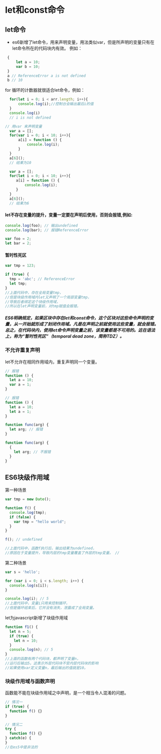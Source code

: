 # let和const命令

## let命令

* es6新增了let命令，用来声明变量，用法类似var，但是所声明的变量只有在let命令所在的代码块内有效。
例如：
``` javascript
 {
     let a = 10;
     var b = 10;
 }
 a // ReferenceError a is not defined
 b // 10
```
for 循环的计数器就很适合let命令，例如：
``` javascript
  for(let i = 0; i < arr.length; i++){
      console.log(i);//控制台会输出最后i的值
  }
  console.log(i)
  // i is not defined
```

``` javascript
// 用var 来声明变量
  var a = [];
  for(var i = 0; i < 10; i++){
      a[i] = function () {
          console.log(i);
      }
  }
  a[6]();
  // 结果为10
```

``` javascript
  var a = [];
  for(let i = 0; i < 10; i++){
     a[i] = function () {
         console.log(i);
     }
  }
  a[6]();
  // 结果为6
```
#### let不存在变量的提升，变量一定要在声明后使用，否则会报错,例如:
``` javascript
console.log(foo); // 输出undefined
console.log(bar); // 报错ReferenceError

var foo = 2;
let bar = 2;
```

#### 暂时性死区
``` javascript
var tmp = 123;

if (true) {
  tmp = 'abc'; // ReferenceError
  let tmp;
}
//上面代码中，存在全局变量tmp，
//但是块级作用域内let又声明了一个局部变量tmp，
//导致后者绑定这个块级作用域，
//所以在let声明变量前，对tmp赋值会报错。
```

##### ES6明确规定，如果区块中存在let和const命令，这个区块对这些命令声明的变量，从一开始就形成了封闭作用域。凡是在声明之前就使用这些变量，就会报错。总之，在代码块内，使用let命令声明变量之前，该变量都是不可用的。这在语法上，称为“暂时性死区”（temporal dead zone，简称TDZ）。

### 不允许重复声明
let不允许在相同作用域内，重复声明同一个变量。
``` javascript
// 报错
function () {
  let a = 10;
  var a = 1;
}

// 报错
function () {
  let a = 10;
  let a = 1;
}

function func(arg) {
  let arg; // 报错
}

function func(arg) {
  {
    let arg; // 不报错
  }
}
```

## ES6块级作用域
第一种场景
``` javascript
var tmp = new Date();

function f() {
  console.log(tmp);
  if (false) {
    var tmp = "hello world";
  }
}

f(); // undefined

//上面代码中，函数f执行后，输出结果为undefined，
//原因在于变量提升，导致内层的tmp变量覆盖了外层的tmp变量。 //
```

第二种场景
``` javascript
var s = 'hello';

for (var i = 0; i < s.length; i++) {
  console.log(s[i]);
}

console.log(i); // 5
//上面代码中，变量i只用来控制循环，
//但是循环结束后，它并没有消失，泄露成了全局变量。
```

let为javascript新增了块级作用域

``` javascript
function f1() {
  let n = 5;
  if (true) {
    let n = 10;
  }
  console.log(n); // 5
}
//上面的函数有两个代码块，都声明了变量n，
//运行后输出5。这表示外层代码块不受内层代码块的影响
//如果使用var定义变量n，最后输出的值就是10。
```
### 块级作用域与函数声明
函数能不能在块级作用域之中声明，是一个相当令人混淆的问题。
``` javascript
// 情况一
if (true) {
  function f() {}
}

// 情况二
try {
  function f() {}
} catch(e) {
}
//在es5中是非法的
```
